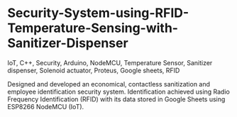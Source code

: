 # Security-System-using-RFID-Temperature-Sensing-with-Sanitizer-Dispenser
IoT, C++, Security, Arduino, NodeMCU, Temperature Sensor, Sanitizer dispenser, Solenoid actuator, Proteus, Google sheets, RFID

Designed and developed an economical, contactless sanitization and employee identification security system. Identification achieved using Radio Frequency Identification (RFID) with its data stored in Google Sheets using ESP8266 NodeMCU (IoT).
